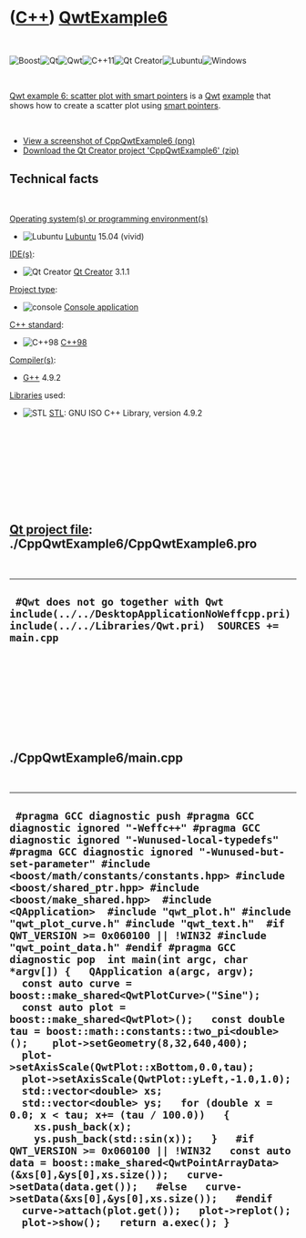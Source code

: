 
 

 

 

 

 

([C++](Cpp.md)) [QwtExample6](CppQwtExample6.md)
==================================================

 

![Boost](PicBoost.png)![Qt](PicQt.png)![Qwt](PicQwt.png)![C++11](PicCpp11.png)![Qt
Creator](PicQtCreator.png)![Lubuntu](PicLubuntu.png)![Windows](PicWindows.png)

 

[Qwt example 6: scatter plot with smart pointers](CppQwtExample6.md) is
a [Qwt](CppQwt.md) [example](CppExample.md) that shows how to create a
scatter plot using [smart pointers](CppSmartPointer.md).

 

-   [View a screenshot of CppQwtExample6 (png)](CppQwtExample6.png)
-   [Download the Qt Creator project
    'CppQwtExample6' (zip)](CppQwtExample6.zip)

Technical facts
---------------

 

[Operating system(s) or programming environment(s)](CppOs.md)

-   ![Lubuntu](PicLubuntu.png) [Lubuntu](CppLubuntu.md) 15.04 (vivid)

[IDE(s)](CppIde.md):

-   ![Qt Creator](PicQtCreator.png) [Qt Creator](CppQtCreator.md) 3.1.1

[Project type](CppQtProjectType.md):

-   ![console](PicConsole.png) [Console
    application](CppConsoleApplication.md)

[C++ standard](CppStandard.md):

-   ![C++98](PicCpp98.png) [C++98](Cpp98.md)

[Compiler(s)](CppCompiler.md):

-   [G++](CppGpp.md) 4.9.2

[Libraries](CppLibrary.md) used:

-   ![STL](PicStl.png) [STL](CppStl.md): GNU ISO C++ Library, version
    4.9.2

 

 

 

 

 

[Qt project file](CppQtProjectFile.md): ./CppQwtExample6/CppQwtExample6.pro
----------------------------------------------------------------------------

 

  --------------------------------------------------------------------------------------------------------------------------------------------
  ` #Qwt does not go together with Qwt include(../../DesktopApplicationNoWeffcpp.pri) include(../../Libraries/Qwt.pri)  SOURCES += main.cpp`
  --------------------------------------------------------------------------------------------------------------------------------------------

 

 

 

 

 

./CppQwtExample6/main.cpp
-------------------------

 

  -----------------------------------------------------------------------------------------------------------------------------------------------------------------------------------------------------------------------------------------------------------------------------------------------------------------------------------------------------------------------------------------------------------------------------------------------------------------------------------------------------------------------------------------------------------------------------------------------------------------------------------------------------------------------------------------------------------------------------------------------------------------------------------------------------------------------------------------------------------------------------------------------------------------------------------------------------------------------------------------------------------------------------------------------------------------------------------------------------------------------------------------------------------------------------------------------------------------------------------------------------------------------------------------------------------------------------------------------------------------------------------------
  ` #pragma GCC diagnostic push #pragma GCC diagnostic ignored "-Weffc++" #pragma GCC diagnostic ignored "-Wunused-local-typedefs" #pragma GCC diagnostic ignored "-Wunused-but-set-parameter" #include <boost/math/constants/constants.hpp> #include <boost/shared_ptr.hpp> #include <boost/make_shared.hpp>  #include <QApplication>  #include "qwt_plot.h" #include "qwt_plot_curve.h" #include "qwt_text.h"  #if QWT_VERSION >= 0x060100 || !WIN32 #include "qwt_point_data.h" #endif #pragma GCC diagnostic pop  int main(int argc, char *argv[]) {   QApplication a(argc, argv);    const auto curve = boost::make_shared<QwtPlotCurve>("Sine");   const auto plot = boost::make_shared<QwtPlot>();   const double tau = boost::math::constants::two_pi<double>();    plot->setGeometry(8,32,640,400);   plot->setAxisScale(QwtPlot::xBottom,0.0,tau);   plot->setAxisScale(QwtPlot::yLeft,-1.0,1.0);   std::vector<double> xs;   std::vector<double> ys;   for (double x = 0.0; x < tau; x+= (tau / 100.0))   {     xs.push_back(x);     ys.push_back(std::sin(x));   }   #if QWT_VERSION >= 0x060100 || !WIN32   const auto data = boost::make_shared<QwtPointArrayData>(&xs[0],&ys[0],xs.size());   curve->setData(data.get());   #else   curve->setData(&xs[0],&ys[0],xs.size());   #endif   curve->attach(plot.get());   plot->replot();   plot->show();   return a.exec(); }`
  -----------------------------------------------------------------------------------------------------------------------------------------------------------------------------------------------------------------------------------------------------------------------------------------------------------------------------------------------------------------------------------------------------------------------------------------------------------------------------------------------------------------------------------------------------------------------------------------------------------------------------------------------------------------------------------------------------------------------------------------------------------------------------------------------------------------------------------------------------------------------------------------------------------------------------------------------------------------------------------------------------------------------------------------------------------------------------------------------------------------------------------------------------------------------------------------------------------------------------------------------------------------------------------------------------------------------------------------------------------------------------------------

 

 

 

 

 

 

